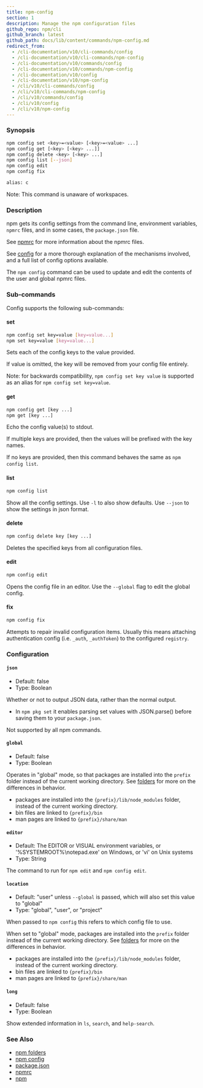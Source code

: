 ```yaml
---
title: npm-config
section: 1
description: Manage the npm configuration files
github_repo: npm/cli
github_branch: latest
github_path: docs/lib/content/commands/npm-config.md
redirect_from:
  - /cli-documentation/v10/cli-commands/config
  - /cli-documentation/v10/cli-commands/npm-config
  - /cli-documentation/v10/commands/config
  - /cli-documentation/v10/commands/npm-config
  - /cli-documentation/v10/config
  - /cli-documentation/v10/npm-config
  - /cli/v10/cli-commands/config
  - /cli/v10/cli-commands/npm-config
  - /cli/v10/commands/config
  - /cli/v10/config
  - /cli/v10/npm-config
---
```


### Synopsis

```bash
npm config set <key>=<value> [<key>=<value> ...]
npm config get [<key> [<key> ...]]
npm config delete <key> [<key> ...]
npm config list [--json]
npm config edit
npm config fix

alias: c
```

Note: This command is unaware of workspaces.

### Description

npm gets its config settings from the command line, environment
variables, `npmrc` files, and in some cases, the `package.json` file.

See [npmrc](/cli/v10/configuring-npm/npmrc) for more information about the npmrc
files.

See [config](/cli/v10/using-npm/config) for a more thorough explanation of the
mechanisms involved, and a full list of config options available.

The `npm config` command can be used to update and edit the contents
of the user and global npmrc files.

### Sub-commands

Config supports the following sub-commands:

#### set

```bash
npm config set key=value [key=value...]
npm set key=value [key=value...]
```

Sets each of the config keys to the value provided.

If value is omitted, the key will be removed from your config file entirely.

Note: for backwards compatibility, `npm config set key value` is supported
as an alias for `npm config set key=value`.

#### get

```bash
npm config get [key ...]
npm get [key ...]
```

Echo the config value(s) to stdout.

If multiple keys are provided, then the values will be prefixed with the
key names.

If no keys are provided, then this command behaves the same as `npm config
list`.

#### list

```bash
npm config list
```

Show all the config settings. Use `-l` to also show defaults. Use `--json`
to show the settings in json format.

#### delete

```bash
npm config delete key [key ...]
```

Deletes the specified keys from all configuration files.

#### edit

```bash
npm config edit
```

Opens the config file in an editor.  Use the `--global` flag to edit the
global config.

#### fix

```bash
npm config fix
```

Attempts to repair invalid configuration items.  Usually this means
attaching authentication config (i.e. `_auth`, `_authToken`) to the
configured `registry`.

### Configuration

#### `json`

* Default: false
* Type: Boolean

Whether or not to output JSON data, rather than the normal output.

* In `npm pkg set` it enables parsing set values with JSON.parse() before
  saving them to your `package.json`.

Not supported by all npm commands.



#### `global`

* Default: false
* Type: Boolean

Operates in "global" mode, so that packages are installed into the `prefix`
folder instead of the current working directory. See
[folders](/cli/v10/configuring-npm/folders) for more on the differences in behavior.

* packages are installed into the `{prefix}/lib/node_modules` folder, instead
  of the current working directory.
* bin files are linked to `{prefix}/bin`
* man pages are linked to `{prefix}/share/man`



#### `editor`

* Default: The EDITOR or VISUAL environment variables, or
  '%SYSTEMROOT%\notepad.exe' on Windows, or 'vi' on Unix systems
* Type: String

The command to run for `npm edit` and `npm config edit`.



#### `location`

* Default: "user" unless `--global` is passed, which will also set this value
  to "global"
* Type: "global", "user", or "project"

When passed to `npm config` this refers to which config file to use.

When set to "global" mode, packages are installed into the `prefix` folder
instead of the current working directory. See
[folders](/cli/v10/configuring-npm/folders) for more on the differences in behavior.

* packages are installed into the `{prefix}/lib/node_modules` folder, instead
  of the current working directory.
* bin files are linked to `{prefix}/bin`
* man pages are linked to `{prefix}/share/man`



#### `long`

* Default: false
* Type: Boolean

Show extended information in `ls`, `search`, and `help-search`.



### See Also

* [npm folders](/cli/v10/configuring-npm/folders)
* [npm config](/cli/v10/commands/npm-config)
* [package.json](/cli/v10/configuring-npm/package-json)
* [npmrc](/cli/v10/configuring-npm/npmrc)
* [npm](/cli/v10/commands/npm)
